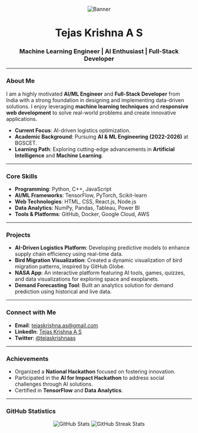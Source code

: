 <!-- Add your banner image below -->
<p align="center">
  <img src="YOUR_BANNER_IMAGE_URL" alt="Banner" />
</p>

<h1 align="center">Tejas Krishna A S</h1>
<h3 align="center">Machine Learning Engineer | AI Enthusiast | Full-Stack Developer</h3>

---

### About Me

I am a highly motivated **AI/ML Engineer** and **Full-Stack Developer** from India with a strong foundation in designing and implementing data-driven solutions. I enjoy leveraging **machine learning techniques** and **responsive web development** to solve real-world problems and create innovative applications.

- **Current Focus**: AI-driven logistics optimization.
- **Academic Background**: Pursuing **AI & ML Engineering (2022-2026)** at BGSCET.
- **Learning Path**: Exploring cutting-edge advancements in **Artificial Intelligence** and **Machine Learning**.

---

### Core Skills

- **Programming**: Python, C++, JavaScript  
- **AI/ML Frameworks**: TensorFlow, PyTorch, Scikit-learn  
- **Web Technologies**: HTML, CSS, React.js, Node.js  
- **Data Analytics**: NumPy, Pandas, Tableau, Power BI  
- **Tools & Platforms**: GitHub, Docker, Google Cloud, AWS  

---

### Projects

- **AI-Driven Logistics Platform**: Developing predictive models to enhance supply chain efficiency using real-time data.  
- **Bird Migration Visualization**: Created a dynamic visualization of bird migration patterns, inspired by GitHub Globe.  
- **NASA App**: An interactive platform featuring AI tools, games, quizzes, and data visualizations for exploring space and exoplanets.  
- **Demand Forecasting Tool**: Built an analytics solution for demand prediction using historical and live data.

---

### Connect with Me

- **Email**: [tejaskrishna.as@gmail.com](mailto:tejaskrishna.as@gmail.com)  
- **LinkedIn**: [Tejas Krishna A S](https://linkedin.com/in/tejas-krishna-a-s-6b2970256)  
- **Twitter**: [@tejaskrishnaas](https://twitter.com/@tejaskrishnaas)

---

### Achievements

- Organized a **National Hackathon** focused on fostering innovation.  
- Participated in the **AI for Impact Hackathon** to address social challenges through AI solutions.  
- Certified in **TensorFlow** and **Data Analytics**.

---

### GitHub Statistics

<p align="center">
  <img src="https://github-readme-stats.vercel.app/api?username=tejaskrishna&show_icons=true&hide_title=true" alt="GitHub Stats" />
  <img src="https://github-readme-streak-stats.herokuapp.com/?user=tejaskrishna" alt="GitHub Streak Stats" />
</p>




